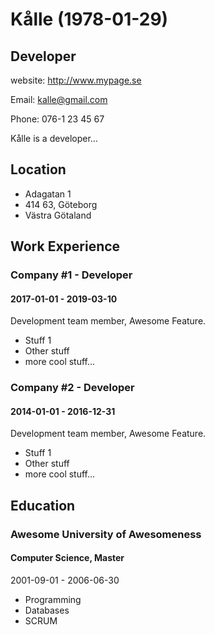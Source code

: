 # Kålle (1978-01-29)
## Developer

website: http://www.mypage.se

Email: kalle@gmail.com

Phone: 076-1 23 45 67

Kålle is a developer...

## Location
* Adagatan 1
* 414 63, Göteborg
* Västra Götaland

## Work Experience

### Company #1 - Developer
#### 2017-01-01 - 2019-03-10

Development team member, Awesome Feature.

* Stuff 1
* Other stuff
* more cool stuff...

### Company #2 - Developer
#### 2014-01-01 - 2016-12-31

Development team member, Awesome Feature.

* Stuff 1
* Other stuff
* more cool stuff...

## Education

### Awesome University of Awesomeness
#### Computer Science, Master
2001-09-01 - 2006-06-30

* Programming
* Databases
* SCRUM
